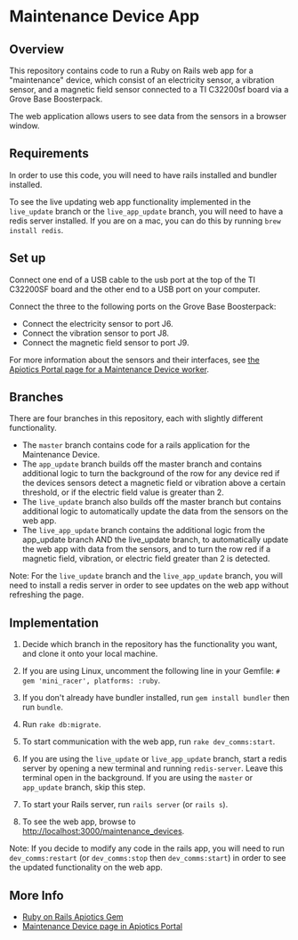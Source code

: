 # Maintenance Device App

## Overview

This repository contains code to run a Ruby on Rails web app for a "maintenance" device, which consist of an electricity sensor, a vibration sensor, and a magnetic field sensor connected to a TI C32200sf board via a Grove Base Boosterpack. 

The web application allows users to see data from the sensors in a browser window.


## Requirements

In order to use this code, you will need to have rails installed and bundler installed.

To see the live updating web app functionality implemented in the `live_update` branch or the `live_app_update` branch, you will need to have a redis server installed.  If you are on a mac, you can do this by running `brew install redis`.


## Set up

Connect one end of a USB cable to the usb port at the top of the TI C32200SF board and the other end to a USB port on your computer.  

Connect the three to the following ports on the Grove Base Boosterpack:* Connect the electricity sensor to port J6.  * Connect the vibration sensor to port J8.* Connect the magnetic field sensor to port J9.

For more information about the sensors and their interfaces, see [the Apiotics Portal page for a Maintenance Device worker](https://portal.apiotics.com/workers/109).


## Branches

There are four branches in this repository, each with slightly different functionality.

* The `master` branch contains code for a rails application for the Maintenance Device.
* The `app_update` branch builds off the master branch and contains additional logic to turn the background of the row for any device red if the devices sensors detect a magnetic field or vibration above a certain threshold, or if the electric field value is greater than 2.
* The `live_update` branch also builds off the master branch but contains additional logic to automatically update the data from the sensors on the web app.
* The `live_app_update` branch contains the additional logic from the app_update branch AND the live_update branch, to automatically update the web app with data from the sensors, and to turn the row red if a magnetic field, vibration, or electric field greater than 2 is detected.

Note: For the `live_update` branch and the `live_app_update` branch, you will need to install a redis server in order to see updates on the web app without refreshing the page.


## Implementation

1. Decide which branch in the repository has the functionality you want, and clone it onto your local machine.

2. If you are using Linux, uncomment the following line in your Gemfile:
`# gem 'mini_racer', platforms: :ruby`.

3. If you don't already have bundler installed, run `gem install bundler` then run `bundle`.

4. Run `rake db:migrate`.

5. To start communication with the web app, run `rake dev_comms:start`.

6. If you are using the `live_update` or `live_app_update` branch, start a redis server by opening a new terminal and running `redis-server`.  Leave this terminal open in the background.  If you are using the `master` or `app_update` branch, skip this step.

7. To start your Rails server, run `rails server` (or `rails s`).

8. To see the web app, browse to <http://localhost:3000/maintenance_devices>.


Note: 
If you decide to modify any code in the rails app, you will need to run `dev_comms:restart` (or `dev_comms:stop` then `dev_comms:start`) in order to see the updated functionality on the web app. 



## More Info
* [Ruby on Rails Apiotics Gem](https://portal.apiotics.com/docs/4)
* [Maintenance Device page in Apiotics Portal](https://portal.apiotics.com/workers/109)


